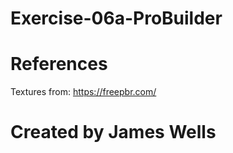 # Exercise-06a-ProBuilder

# References

Textures from: https://freepbr.com/

# Created by James Wells

